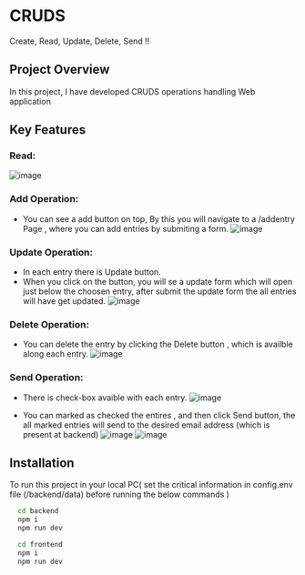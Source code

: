 # CRUDS
Create, Read, Update, Delete, Send !!  

## Project Overview

In this project, I have developed CRUDS operations handling Web application

## Key Features
### Read:
![image](https://github.com/Sumitkb21/Health_Center/assets/101947627/cd27d1a6-c86d-47a8-8e23-83448cce36bb)

### Add Operation:
- You can see a add button on top, By this you will navigate to a /addentry Page , where you can add entries by submiting a form.
![image](https://github.com/Sumitkb21/Health_Center/assets/101947627/8b3acbe5-1b05-41b1-af01-8e7ce94559bf)
### Update Operation:
- In each entry there is Update button.
- When you click on the button, you will se a update form which will open just below the choosen entry, after submit the update form the all entries will have get updated.
 ![image](https://github.com/Sumitkb21/Health_Center/assets/101947627/323b516b-7bd8-4f9a-8755-6c3073a2e594)  
### Delete Operation:
- You can delete the entry by clicking the Delete button , which is availble along each entry.
  ![image](https://github.com/Sumitkb21/Health_Center/assets/101947627/9cc0cad2-2c19-4f1d-92ea-a8b0a509575f)
### Send Operation:
- There is check-box avaible with each entry.
 ![image](https://github.com/Sumitkb21/Health_Center/assets/101947627/b307533d-61cf-4004-997e-b365e34909ec)

- You can marked as checked the entires , and then click Send button, the all marked entries will send to the desired email address (which is present at backend)
![image](https://github.com/Sumitkb21/Health_Center/assets/101947627/47412b1f-1a60-42ce-ba31-ef581277274e)
![image](https://github.com/Sumitkb21/Health_Center/assets/101947627/bd56ef8a-5522-4fde-83dc-24d72a124ccd)

## Installation

To run this project in your local PC( set the critical information in config.env file (/backend/data) before running the below commands ) 
```bash  
  cd backend
  npm i
  npm run dev
```


```bash  
  cd frontend
  npm i
  npm run dev
```


